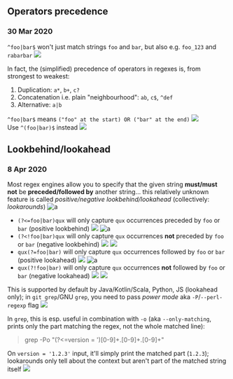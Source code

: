 ## Operators precedence
### 30 Mar 2020

`^foo|bar$` won't just match strings `foo` and `bar`, but also e.g. `foo_123` and `rabarbar` ![](no_good)

In fact, the (simplified) precedence of operators in regexes is, from strongest to weakest:
1. Duplication: `a*`, `b+`, `c?`
2. Concatenation i.e. plain "neighbourhood": `ab`, `c$`, `^def`
3. Alternative: `a|b`

`^foo|bar$` means `("foo" at the start) OR ("bar" at the end)` ![](sad-spurdo) <br/>
Use `^(foo|bar)$` instead ![](bangbang)


## Lookbehind/lookahead
### 8 Apr 2020

Most regex engines allow you to specify that the given string **must/must not** be **preceded/followed by** another string... this relatively unknown feature is called _positive/negative lookbehind/lookahead_ (collectively: *lookarounds*) ![a](hmm)
* `(?<=foo|bar)qux` will only capture `qux` occurrences preceded by `foo` or `bar` (positive lookbehind) ![](arrow_left) ![a](thumbsup_all)
* `(?<!foo|bar)qux` will only capture `qux` occurrences **not** preceded by `foo` or `bar` (negative lookbehind) ![](arrow_left) ![](thumbsdown)
* `qux(?=foo|bar)` will only capture `qux` occurrences followed by `foo` or `bar` (positive lookahead) ![](arrow_right) ![a](thumbsup_all)
* `qux(?!foo|bar)` will only capture `qux` occurrences **not** followed by `foo` or `bar` (negative lookahead) ![](arrow_right) ![](thumbsdown)

This is supported by default by Java/Kotlin/Scala, Python, JS (lookahead only); in `git grep`/GNU `grep`, you need to pass _power mode_ aka `-P`/`--perl-regexp` flag ![](camel)

In `grep`, this is esp. useful in combination with `-o` (aka `--only-matching`, prints only the part matching the regex, not the whole matched line):

> grep -Po "(?<=version = ')[0-9]+\.[0-9]+\.[0-9]+"

On `version = '1.2.3'` input, it'll simply print the matched part (`1.2.3`); lookarounds only tell about the context but aren't part of the matched string itself ![](hacker)
